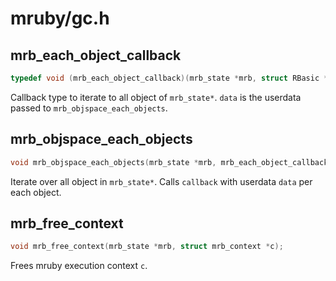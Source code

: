 # mruby/gc.h

## mrb_each_object_callback
```C
typedef void (mrb_each_object_callback)(mrb_state *mrb, struct RBasic *obj, void *data);
```
Callback type to iterate to all object of `mrb_state*`.
`data` is the userdata passed to `mrb_objspace_each_objects`.

## mrb_objspace_each_objects
```C
void mrb_objspace_each_objects(mrb_state *mrb, mrb_each_object_callback *callback, void *data);
```
Iterate over all object in `mrb_state*`.
Calls `callback` with userdata `data` per each object.

## mrb_free_context
```C
void mrb_free_context(mrb_state *mrb, struct mrb_context *c);
```
Frees mruby execution context `c`.
